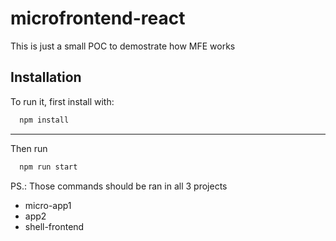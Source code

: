 
# microfrontend-react

This is just a small POC to demostrate how MFE works

## Installation

To run it, first install with:

```bash
  npm install
```
---
Then run
```bash
  npm run start
```

PS.: Those commands should be ran in all 3 projects
- micro-app1
- app2
- shell-frontend

